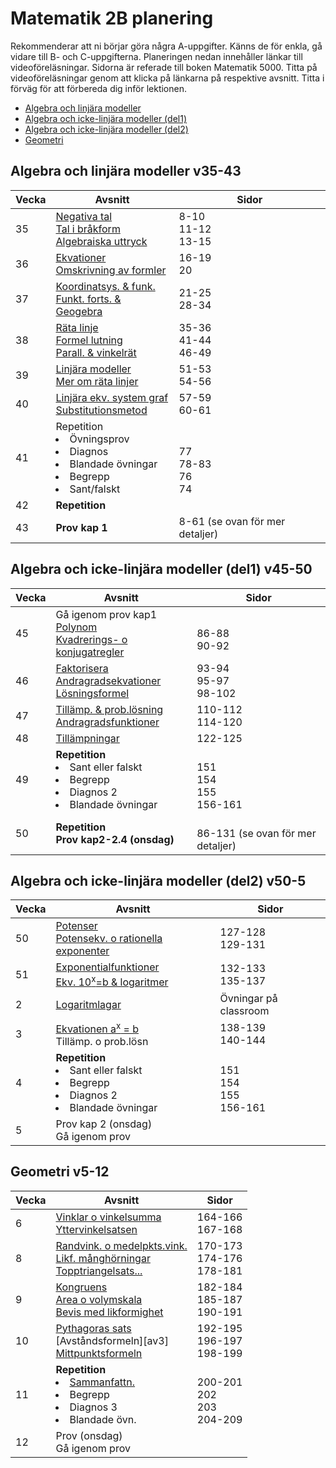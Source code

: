 # Matematik 2B planering

Rekommenderar att ni börjar göra några A-uppgifter. Känns de för enkla, gå vidare till B- och C-uppgifterna. Planeringen nedan innehåller länkar till videoföreläsningar. Sidorna är referade till boken Matematik 5000. Titta på videoföreläsningar genom att klicka på länkarna på respektive avsnitt. Titta i förväg för att förbereda dig inför lektionen.

- [Algebra och linjära modeller](#algebra-och-linjära-modeller-v35-43)
- [Algebra och icke-linjära modeller (del1)](<#algebra-och-icke-linjära-modeller-(del1)-v45-50>)
- [Algebra och icke-linjära modeller (del2)](<#algebra-och-icke-linjära-modeller-(del2)-v45-50>)
- [Geometri](#geometri-v5-12)

## Algebra och linjära modeller v35-43

| Vecka | Avsnitt                                                                                                       | Sidor                                 |
| ----- | ------------------------------------------------------------------------------------------------------------- | ------------------------------------- |
| 35    | [Negativa tal][nt] <br> [Tal i bråkform][bf] <br>[Algebraiska uttryck][au]                                    | 8-10<br> 11-12<br>13-15               |
| 36    | [Ekvationer][ek] <br>[Omskrivning av formler][of] <br>                                                        | 16-19 <br> 20                         |
| 37    | [Koordinatsys. & funk.][ks]<br>[Funkt. forts. & Geogebra][ks2]                                                | 21-25 <br> 28-34                      |
| 38    | [Räta linje][rl1] <br> [Formel lutning][fl]<br>[Parall. & vinkelrät][pv] <br>                                 | 35-36 <br> 41-44 <br>46-49 <br>       |
| 39    | [Linjära modeller][lm]<br>[Mer om räta linjer][mrl]                                                           | 51-53 <br>54-56                       |
| 40    | [Linjära ekv. system graf][le1] <br>[Substitutionsmetod][sm]                                                  | 57-59<br> 60-61                       |
| 41    | Repetition<br> <li>Övningsprov<br><li>Diagnos <br> <li>Blandade övningar <br> <li>Begrepp <br><li>Sant/falskt | <br><br> 77 <br> 78-83 <br> 76 <br>74 |
| 42    | <b>Repetition </b>                                                                                            |                                       |
| 43    | <b>Prov kap 1</b>                                                                                             | 8-61 (se ovan för mer detaljer)       |

[bf]: https://www.youtube.com/watch?v=13uugppncbI
[au]: https://www.youtube.com/watch?v=ypra1GxWc4M
[nt]: https://www.youtube.com/watch?v=-PG5WYuPE_A
[ek]: https://www.youtube.com/watch?v=eFlKu4h4Q9s
[of]: https://www.youtube.com/watch?v=CoaZAWiaJcQ
[ks]: https://www.youtube.com/watch?v=2q9a9u6MkLU
[ks2]: https://www.youtube.com/watch?v=LkKCVWIuAh4
[rl1]: https://www.youtube.com/watch?v=Q0YfgPYH_us
[fl]: https://www.youtube.com/watch?v=P8poFBCXT4E
[pv]: https://www.youtube.com/watch?v=DPY3emWBPdQ
[lm]: https://www.youtube.com/watch?v=D24SiHR4wnA
[mrl]: https://www.youtube.com/watch?v=HRl0S-g54kg
[le1]: https://www.youtube.com/watch?v=zX6aPpTkocA
[sm]: https://www.youtube.com/watch?v=KG1Hhyi-L1s

## Algebra och icke-linjära modeller (del1) v45-50

| Vecka | Avsnitt                                                                                                      | Sidor                                  |
| ----- | ------------------------------------------------------------------------------------------------------------ | -------------------------------------- |
| 45    | Gå igenom prov kap1 <br> [Polynom][po] <br> [Kvadrerings- o konjugatregler][kk]                              | <br> 86-88<br>90-92                    |
| 46    | [Faktorisera][f] <br> [Andragradsekvationer][ae] <br> [Lösningsformel][pq]                                   | 93-94 <br> 95-97<br>98-102             |
| 47    | [Tillämp. & prob.lösning][pl] <br> [Andragradsfunktioner][af]                                                | 110-112 <br> 114-120                   |
| 48    | [Tillämpningar][ti] <br>                                                                                     | 122-125 <br>                           |
| 49    | <b>Repetition</b> <br> <li> Sant eller falskt <br><li> Begrepp <br><li> Diagnos 2 <br><li> Blandade övningar | <br> 151 <br> 154 <br> 155 <br>156-161 |
| 50    | <b>Repetition<br>Prov kap2-2.4 (onsdag) </b>                                                                 | <br> 86-131 (se ovan för mer detaljer) |

[po]: https://www.youtube.com/watch?v=CmlgyE0zorw
[kk]: https://www.youtube.com/watch?v=qPqwQqbVLuQ
[f]: https://www.youtube.com/watch?v=R7QpxEdbmG4
[ae]: https://www.youtube.com/watch?v=lfxUmiaNgXM
[pq]: https://www.youtube.com/watch?v=2xqlDLCK6CQ
[pl]: https://www.youtube.com/watch?v=GOSbxHuOs8M&t
[af]: https://www.youtube.com/watch?v=rFlmpvuORB4&t
[ti]: https://www.youtube.com/watch?v=-WFpmSFGPpU
[po]: https://www.youtube.com/watch?v=jjSAVPiviHE
[pe]: https://www.youtube.com/watch?v=VovAPkBVJME

## Algebra och icke-linjära modeller (del2) v50-5

| Vecka | Avsnitt                                                                                                      | Sidor                                  |
| ----- | ------------------------------------------------------------------------------------------------------------ | -------------------------------------- |
| 50    | [Potenser][po2] <br> [Potensekv. o rationella exponenter][po3]                                               | 127-128 <br> 129-131                   |
| 51    | [Exponentialfunktioner][ex1] <br> [Ekv. 10<sup>x</sup>=b & logaritmer][lg1]                                  | 132-133 <br> 135-137                   |
| 2     | [Logaritmlagar][lg2]                                                                                         | Övningar på classroom                  |
| 3     | [Ekvationen a<sup>x</sup> = b][ax2] <br> Tillämp. o prob.lösn                                                | 138-139 <br> 140-144                   |
| 4     | <b>Repetition</b> <br> <li> Sant eller falskt <br><li> Begrepp <br><li> Diagnos 2 <br><li> Blandade övningar | <br> 151 <br> 154 <br> 155 <br>156-161 |
| 5     | Prov kap 2 (onsdag) <br> Gå igenom prov                                                                      |                                        |

[po2]: https://www.youtube.com/watch?v=jjSAVPiviHE
[po3]: https://www.youtube.com/watch?v=A4GO2M9Dm_Y
[ex1]: https://www.youtube.com/watch?v=ydShr-xIyv8
[lg1]: https://www.youtube.com/watch?v=-5Fwofjv8-I
[lg2]: https://www.youtube.com/watch?v=-BOhNKdEuSc
[ax2]: https://www.youtube.com/watch?v=JOnF8Gdj8AY

## Geometri v5-12

| Vecka | Avsnitt                                                                                            | Sidor                                      |
| ----- | -------------------------------------------------------------------------------------------------- | ------------------------------------------ |
| 6     | [Vinklar o vinkelsumma][vi1] <br> [Yttervinkelsatsen][yt1]                                         | 164-166 <br> 167-168                       |
| 8     | [Randvink. o medelpkts.vink.][rv1] <br>[Likf. månghörningar][lf1]<br>[Topptriangelsats...][tp1]    | 170-173 <br> 174-176 <br> 178-181          |
| 9     | [Kongruens][ko1] <br> [Area o volymskala][av1] <br> [Bevis med likformighet][be1]                  | 182-184 <br> 185-187 <br> 190-191          |
| 10    | [Pythagoras sats][py1] <br> [Avståndsformeln][av3] <br> [Mittpunktsformeln][mp1]                   | 192-195 <br> 196-197 <br> 198-199          |
| 11    | <b>Repetition</b><br><li>[Sammanfattn.][sf3]<br><li>Begrepp<br><li>Diagnos 3<br><li> Blandade övn. | <br>200-201 <br> 202 <br> 203 <br> 204-209 |
| 12    | Prov (onsdag) <br> Gå igenom prov                                                                  |                                            |

[vi1]: https://www.youtube.com/watch?v=z0eoFzEwLPA
[yt1]: https://www.youtube.com/watch?v=e0Om61V47Zw
[rv1]: https://www.youtube.com/watch?v=dvU2lkewmOU
[lf1]: https://www.youtube.com/watch?v=-rwD2vaEFF4
[tp1]: https://www.youtube.com/watch?v=FGVIkAIIrRU
[ko1]: https://www.youtube.com/watch?v=Agg1wq_nkGk
[av1]: https://www.youtube.com/watch?v=-yN2m850L8Q
[be1]: https://www.youtube.com/watch?v=WAE5htlZUMA
[py1]: https://www.youtube.com/watch?v=0BqxOHypxpI
[av2]: https://www.youtube.com/watch?v=DrTsKgHg7ng
[mp1]: https://www.youtube.com/watch?v=gFPzbwlXyQw
[sf3]: https://www.youtube.com/watch?v=fs_wG2i0eHg
